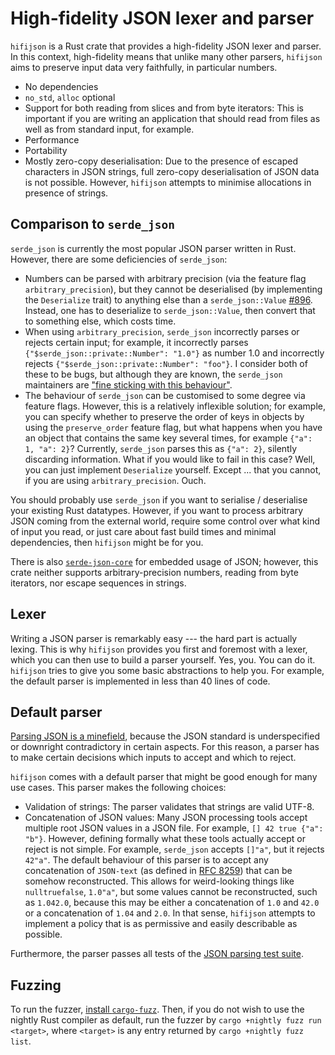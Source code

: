 # High-fidelity JSON lexer and parser

`hifijson` is a Rust crate that provides a high-fidelity JSON lexer and parser.
In this context, high-fidelity means that unlike many other parsers,
`hifijson` aims to preserve input data very faithfully, in particular numbers.

* No dependencies
* `no_std`, `alloc` optional
* Support for both reading from slices and from byte iterators:
  This is important if you are writing an application that should
  read from files as well as from standard input, for example.
* Performance
* Portability
* Mostly zero-copy deserialisation:
  Due to the presence of escaped characters in JSON strings,
  full zero-copy deserialisation of JSON data is not possible.
  However, `hifijson` attempts to minimise allocations in presence of strings.


## Comparison to `serde_json`

`serde_json` is currently the most popular JSON parser written in Rust.
However, there are some deficiencies of `serde_json`:

* Numbers can be parsed with arbitrary precision
  (via the feature flag `arbitrary_precision`),
  but they cannot be deserialised (by implementing the `Deserialize` trait)
  to anything else than a `serde_json::Value`
  [#896](https://github.com/serde-rs/json/issues/896).
  Instead, one has to deserialize to `serde_json::Value`,
  then convert that to something else, which costs time.
* When using `arbitrary_precision`, 
  `serde_json` incorrectly parses or rejects certain input;
  for example, it
  incorrectly  parses `{"$serde_json::private::Number": "1.0"}` as number 1.0 and
  incorrectly rejects `{"$serde_json::private::Number": "foo"}`.
  I consider both of these to be bugs, but although they are known,
  the `serde_json` maintainers are
  ["fine sticking with this behaviour"](https://github.com/serde-rs/json/issues/826#issuecomment-1019360407).
* The behaviour of `serde_json` can be customised to some degree via feature flags.
  However, this is a relatively inflexible solution;
  for example, you can specify whether to preserve the order of
  keys in objects by using the `preserve_order` feature flag,
  but what happens when you have an object that contains the same key several times,
  for example `{"a": 1, "a": 2}`?
  Currently, `serde_json` parses this as `{"a": 2}`, silently discarding information.
  What if you would like to fail in this case?
  Well, you can just implement `Deserialize` yourself.
  Except ... that you cannot, if you are using `arbitrary_precision`.
  Ouch.

You should probably use `serde_json` if you want to
serialise / deserialise your existing Rust datatypes.
However, if you want to
process arbitrary JSON coming from the external world,
require some control over what kind of input you read, or
just care about fast build times and minimal dependencies,
then `hifijson` might be for you.

There is also [`serde-json-core`] for embedded usage of JSON;
however, this crate neither supports
arbitrary-precision numbers,
reading from byte iterators, nor
escape sequences in strings.


## Lexer

Writing a JSON parser is remarkably easy --- the hard part is actually lexing.
This is why `hifijson` provides you first and foremost with a lexer,
which you can then use to build a parser yourself.
Yes, you. You can do it.
`hifijson` tries to give you some basic abstractions to help you.
For example, the default parser is implemented in less than 40 lines of code.


## Default parser

[Parsing JSON is a minefield](http://seriot.ch/projects/parsing_json.html),
because the JSON standard is underspecified or downright contradictory in certain aspects.
For this reason, a parser has to make certain decisions
which inputs to accept and which to reject.

`hifijson` comes with a default parser that might be good enough for many use cases.
This parser makes the following choices:

* Validation of strings:
  The parser validates that strings are valid UTF-8.
* Concatenation of JSON values:
  Many JSON processing tools accept multiple root JSON values in a JSON file.
  For example, `[] 42 true {"a": "b"}`.
  However, defining formally what these tools actually accept or reject is not simple.
  For example, `serde_json` accepts `[]"a"`, but it rejects `42"a"`.
  The default behaviour of this parser is to accept any concatenation of
  `JSON-text` (as defined in [RFC 8259]) that can be somehow reconstructed.
  This allows for weird-looking things like `nulltruefalse`, `1.0"a"`,
  but some values cannot be reconstructed, such as `1.042.0`, because this may be either
  a concatenation of `1.0` and `42.0` or
  a concatenation of `1.04` and `2.0`.
  In that sense, `hifijson` attempts to implement a policy that is
  as permissive and easily describable as possible.

Furthermore, the parser passes all tests of the
[JSON parsing test suite](https://github.com/nst/JSONTestSuite).


## Fuzzing

To run the fuzzer, [install `cargo-fuzz`](https://rust-fuzz.github.io/book/cargo-fuzz/setup.html).
Then, if you do not wish to use the nightly Rust compiler as default,
run the fuzzer by `cargo +nightly fuzz run <target>`, where
`<target>` is any entry returned by `cargo +nightly fuzz list`.


[`serde-json-core`]: https://github.com/rust-embedded-community/serde-json-core
[RFC 8259]: https://www.rfc-editor.org/rfc/rfc8259
